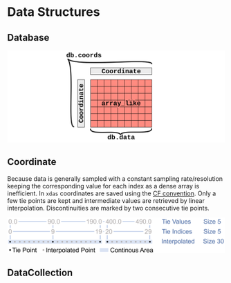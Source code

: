 # Data Structures

## Database

![](_static/database.svg)

## Coordinate

Because data is generally sampled with a constant sampling rate/resolution keeping the 
corresponding value for each index as a dense array is inefficient. In `xdas`
coordinates are saved using the 
[CF convention][CF]. Only a few tie points are kept and intermediate values are retrieved
by linear interpolation. Discontinuities are marked by two consecutive tie points.

![](_static/coordinate.png)

## DataCollection

[CF]: <http://cfconventions.org/Data/cf-conventions/cf-conventions-1.10/cf-conventions.html#compression-by-coordinate-subsampling>